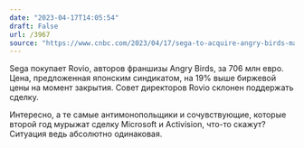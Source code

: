 ```yaml
---
date: "2023-04-17T14:05:54"
draft: False
url: /3967
source: "https://www.cnbc.com/2023/04/17/sega-to-acquire-angry-birds-maker-rovio-for-776-million.html"
---
```


Sega покупает Rovio, авторов франшизы Angry Birds, за 706 млн евро. Цена, предложенная японским синдикатом, на 19% выше биржевой цены на момент закрытия. Совет директоров Rovio склонен поддержать сделку. 

Интересно, а те самые антимонопольщики и сочувствующие, которые второй год мурыжат сделку Microsoft и Activision, что-то скажут? Ситуация ведь абсолютно одинаковая.

